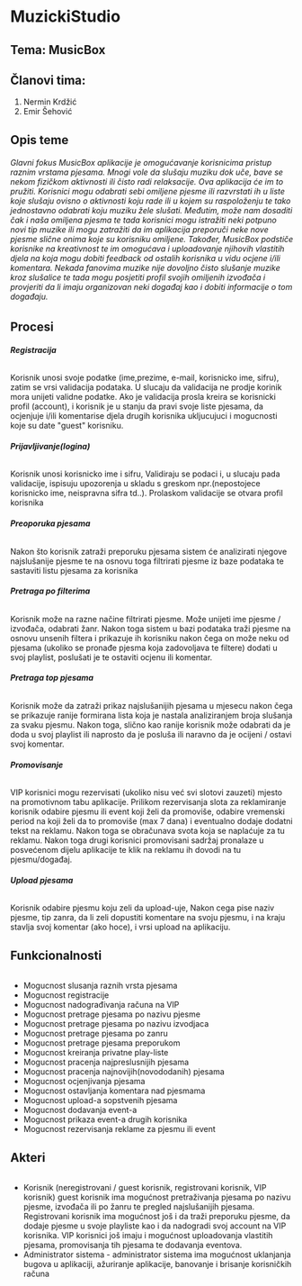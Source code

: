 ﻿# MuzickiStudio

## **Tema: MusicBox**

## **Članovi tima:**
1. Nermin Krdžić
2. Emir Šehović

## **Opis teme**

###### Glavni fokus MusicBox aplikacije je omogućavanje korisnicima pristup raznim vrstama pjesama. Mnogi vole da slušaju muziku dok uče, bave se nekom fizičkom aktivnosti ili čisto radi relaksacije. Ova aplikacija će im to pružiti. Korisnici mogu odabrati sebi omiljene pjesme ili razvrstati ih u liste koje slušaju ovisno o aktivnosti koju rade ili u kojem su raspoloženju te tako jednostavno odabrati koju muziku žele slušati. Međutim, može nam dosaditi čak i naša omiljena pjesma te tada korisnici mogu istražiti neki potpuno novi tip muzike ili mogu zatražiti da im aplikacija preporuči neke nove pjesme slične onima koje su korisniku omiljene. Također, MusicBox podstiče korisnike na kreativnost te im omogućava i uploadovanje njihovih vlastitih djela na koja mogu dobiti feedback od ostalih korisnika u vidu ocjene i/ili komentara. Nekada fanovima muzike nije dovoljno čisto slušanje muzike kroz slušalice te tada mogu posjetiti profil svojih omiljenih izvođača i provjeriti da li imaju organizovan neki događaj kao i dobiti informacije o tom događaju. 



## **Procesi**

###### **Registracija** 
Korisnik unosi svoje podatke (ime,prezime, e-mail, korisnicko ime, sifru), zatim se vrsi validacija podataka. U slucaju da validacija ne prodje korinik mora unijeti validne podatke. Ako je validacija prosla kreira se korisnicki profil (account), i korisnik je u stanju da pravi svoje liste pjesama, da ocjenjuje i/ili komentarise djela drugih korisnika ukljucujuci i mogucnosti koje su date "guest" korisniku.  

###### **Prijavljivanje(logina)** 
Korisnik unosi korisnicko ime i sifru, Validiraju se podaci i, u slucaju pada validacije, ispisuju upozorenja u skladu s greskom npr.(nepostojece korisnicko ime, neispravna sifra td..). Prolaskom validacije se otvara profil korisnika   

###### **Preoporuka pjesama**
Nakon što korisnik zatraži preporuku pjesama sistem će analizirati njegove najslušanije pjesme te na osnovu toga filtrirati pjesme iz baze podataka te sastaviti listu pjesama za korisnika

###### **Pretraga po filterima**
Korisnik može na razne načine filtrirati pjesme. Može unijeti ime pjesme / izvođača, odabrati žanr. Nakon toga sistem u bazi podataka traži pjesme na osnovu unsenih filtera i prikazuje ih korisniku nakon čega on može neku od pjesama (ukoliko se pronađe pjesma koja zadovoljava te filtere) dodati u svoj playlist, poslušati je te ostaviti ocjenu ili komentar.

###### **Pretraga top pjesama**
Korisnik može da zatraži prikaz najslušanijih pjesama u mjesecu nakon čega se prikazuje ranije formirana lista koja je nastala analiziranjem broja slušanja za svaku pjesmu. Nakon toga, slično kao ranije korisnik može odabrati da je doda u svoj playlist ili naprosto da je posluša ili naravno da je ocijeni / ostavi svoj komentar. 

###### **Promovisanje**
VIP korisnici mogu rezervisati (ukoliko nisu već svi slotovi zauzeti) mjesto na promotivnom tabu aplikacije. Prilikom rezervisanja slota za reklamiranje korisnik odabire pjesmu ili event koji želi da promoviše, odabire vremenski period na koji želi da to promoviše (max 7 dana) i eventualno dodaje dodatni tekst na reklamu. Nakon toga se obračunava svota koja se naplaćuje za tu reklamu. Nakon toga drugi korisnici promovisani sadržaj pronalaze u posvećenom dijelu aplikacije te klik na reklamu ih dovodi na tu pjesmu/događaj.

###### **Upload pjesama**
Korisnik odabire pjesmu koju zeli da upload-uje, Nakon cega pise naziv pjesme, tip zanra, da li zeli dopustiti komentare na svoju pjesmu, i na kraju stavlja svoj komentar (ako hoce), i vrsi upload na aplikaciju. 

## **Funkcionalnosti**

######
- Mogucnost slusanja raznih vrsta pjesama
- Mogucnost registracije
- Mogucnost nadograđivanja računa na VIP
- Mogucnost pretrage pjesama po nazivu pjesme
- Mogucnost pretrage pjesama po nazivu izvodjaca
- Mogucnost pretrage pjesama po zanru
- Mogucnost pretrage pjesama preporukom
- Mogucnost kreiranja privatne play-liste
- Mogucnost pracenja najpreslusnijih pjesama
- Mogucnost pracenja najnovijih(novododanih) pjesama
- Mogucnost ocjenjivanja pjesama
- Mogucnost ostavljanja komentara nad pjesmama
- Mogucnost upload-a sopstvenih pjesama
- Mogucnost dodavanja event-a
- Mogucnost prikaza event-a drugih korisnika
- Mogucnost rezervisanja reklame za pjesmu ili event

## **Akteri**

######
- Korisnik (neregistrovani / guest korisnik, registrovani korisnik, VIP korisnik) guest korisnik ima mogućnost pretraživanja pjesama po nazivu pjesme, izvođača ili po žanru te pregled najslušanijih pjesama. Registrovani korisnik ima mogućnost još i da traži preporuku pjesme, da dodaje pjesme u svoje playliste kao i da nadogradi svoj account na VIP korisnika. VIP korisnici još imaju i mogućnost uploadovanja vlastitih pjesama, promovisanja tih pjesama te dodavanja eventova. 
- Administrator sistema - administrator sistema ima mogućnost uklanjanja bugova u aplikaciji, ažuriranje aplikacije, banovanje i brisanje korisničkih računa